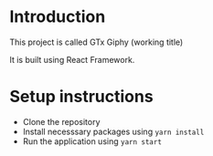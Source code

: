 # Introduction

This project is called GTx Giphy (working title)

It is built using React Framework.

# Setup instructions

- Clone the repository
- Install necesssary packages using `yarn install`
- Run the application using `yarn start`

